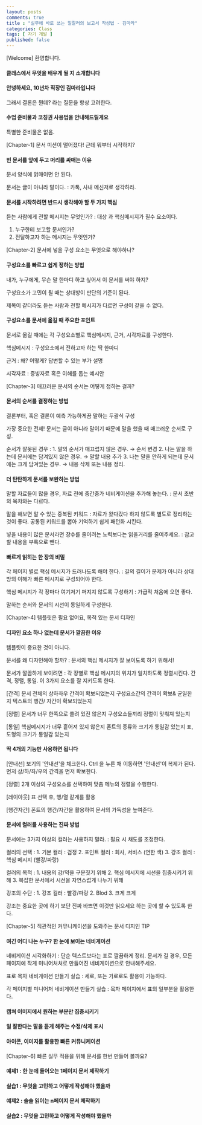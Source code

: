 ```yaml
---
layout: posts
comments: true
title : "실무에 바로 쓰는 일잘러의 보고서 작성법 - 김마라"
categories: Class
tags: [ 자기 개발 ]
published: false
---
```


[Welcome] 환영합니다.

#### 클래스에서 무엇을 배우게 될 지 소개합니다

#### 안녕하세요, 10년차 직장인 김마라입니다

그래서 결론은 뭔데? 라는 질문을 항상 고려한다.

#### 수업 준비물과 코칭권 사용법을 안내해드릴게요

특별한 준비물은 없음.

[Chapter-1] 문서 미션이 떨어졌다! 근데 뭐부터 시작하지?

#### 빈 문서를 앞에 두고 머리를 싸매는 이유

문서 양식에 얽매이면 안 된다.

문서는 글이 아니라 말이다.
 : 카톡, 사내 메신저로 생각하라.

#### 문서를 시작하려면 반드시 생각해야 할 두 가지 핵심

듣는 사람에게 전할 메시지는 무엇인가?
 : 대상 과 핵심메시지가 필수 요소이다.

1. 누구한테 보고할 문서인가?
2. 전달하고자 하는 메시지는 무엇인가?

[Chapter-2] 문서에 넣을 구성 요소는 무엇으로 해야하나?

#### 구성요소를 빠르고 쉽게 정하는 방법

내가, 누구에게, 무슨 말 한마디 하고 싶어서 이 문서를 써야 하지?

구성요소가 고민이 될 때는 상대방이 판단의 기준이 된다.

제목이 같더라도 듣는 사람과 전할 메시지가 다르면 구성이 같을 수 없다.

#### 구성요소를 문서에 옮길 때 주요한 포인트

문서로 옮길 때에는 각 구성요소별로 핵심메시지, 근거, 시각자료를 구성한다.

핵심메시지
 : 구성요소에서 전하고자 하는 딱 한마디

근거
 : 왜? 어떻게? 답변할 수 있는 부가 설명

시각자료
 : 증빙자료 혹은 이해를 돕는 예시안

[Chapter-3] 매끄러운 문서의 순서는 어떻게 정하는 걸까?

#### 문서의 순서를 결정하는 방법

결론부터, 혹은 결론이 예측 가능하게끔 말하는 두괄식 구성

가장 중요한 전제! 문서는 글이 아니라 말이기 때문에 말을 했을 때 매끄러운 순서로 구성.

순서가 잘못된 경우
 : 1. 말의 순서가 매끄럽지 않은 경우. → 순서 변경
   2. 나는 말을 하는데 문서에는 담겨있지 않은 경우. → 말할 내용 추가
   3. 나는 말을 안하게 되는데 문서에는 크게 담겨있는 경우. → 내용 삭제 또는 내용 정리.

#### 더 탄탄하게 문서를 보완하는 방법

말할 자료들이 많을 경우, 자료 전에 중간중가 네비게이션을 추가해 놓는다.
 : 문서 초반의 목차와는 다르다.

말을 해보면 알 수 있는 중복된 키워드
 : 자료가 왔다갔다 하지 않도록 별도로 정리하는 것이 좋다.
   공통된 키워드를 뽑아 기억하기 쉽게 패턴화 시킨다.

넣을 내용이 많은 문서라면 장수를 줄이려는 노력보다는 읽을거리를 줄여주세요.
 : 참고할 내용을 부록으로 뺀다.

#### 빠르게 읽히는 한 장의 비밀

각 페이지 별로 핵심 메시지가 드러나도록 해야 한다.
 : 길의 길이가 문제가 아니라 상대방의 이해가 빠른 메시지로 구성되어야 한다.

핵심 메시지가 각 장마다 여기저기 퍼지지 않도록 구성하기
 : 가급적 처음에 오면 좋다.

말하는 순서와 문서의 시선이 동일하게 구성한다.

[Chapter-4] 템플릿은 필요 없어요, 목적 있는 문서 디자인

#### 디자인 요소 하나 없는데 문서가 깔끔한 이유

템플릿이 중요한 것이 아니다.

문서를 왜 디자인해야 할까?
 : 문서의 핵심 메시지가 잘 보이도록 하기 위해서!

문서가 깔끔하게 보이려면
 : 각 장별로 핵심 메시지의 위치가 일치하도록 정렬시킨다.
   간격, 정렬, 통일. 이 3가지 요소를 잘 지키도록 한다.

[간격]
문서 전체의 상하좌우 간격이 확보되었는지
구성요소간의 간격이 확보& 균일한지
텍스트의 행간/ 자간이 확보되었는지

[정렬]
문서가 너무 한쪽으로 쏠려 있진 않은지
구성요소들끼리 정렬이 맞춰져 있는지

[통일]
핵심메시지가 너무 흩어져 있지 않은지
폰트의 종류와 크기가 통일감 있는지
표, 도형의 크기가 통일감 있는지

#### 딱 4개의 기능만 사용하면 됩니다

[안내선]
보기의 '안내선'을 체크한다.
Ctrl 을 누른 채 이동하면 '안내선'이 복제가 된다.
먼저 상/하/좌/우의 간격을 먼저 확보한다.

[정렬]
2개 이상의 구성요소를 선택하여 맞춤 메뉴의 정렬을 수행한다.

[레이아웃]
표 선택 후, 행/열 같게를 활용

[행간자간]
폰트의 행간/자간을 활용하여 문서의 가독성을 높여준다.

#### 문서에 컬러를 사용하는 진짜 방법

문서에는 3가지 이상의 컬러는 사용하지 말라.
 : 필요 시 채도를 조정한다.

컬러의 선택
 : 1. 기본 컬러 : 검정
   2. 포인트 컬러 : 회사, 서비스 (연한 색)
   3. 강조 컬러 : 핵심 메시지 (빨강/파랑)

컬러의 목적
 : 1. 내용의 강/약을 구분짓기 위해
   2. 핵심 메시지에 시선을 집중시키기 위해
   3. 복잡한 문서에서 시선을 자연스럽게 나누기 위해

강조의 수단
 : 1. 강조 컬러 : 빨강/파랑
   2. Blod
   3. 크게 크게

강조는 중요한 곳에 하기 보단 진짜 바쁘면 이것만 읽으세요 하는 곳에 할 수 있도록 한다.

[Chapter-5] 직관적인 커뮤니케이션을 도와주는 문서 디지인 TIP

#### 여긴 어디 나는 누구? 한 눈에 보이는 네비게이션

네비게이션 시각화하기
 : 단순 텍스트보다는 표로 깔끔하게 정리.
   문서가 길 경우, 모든 페이지에 작게 미니어처처로 만들어진 네비게이션으로 안내해주세요.

표로 목차 네비게이션 만들기 실습
 : 세로, 또는 가로로도 활용이 가능하다.

각 페이지별 미니어처 네비게이션 만들기 실습
 : 목차 페이지에서 표의 일부분을 활용한다.

#### 캡쳐 이미지에서 원하는 부분만 집중시키기

#### 일 잘한다는 말을 듣게 해주는 수정/삭제 표시

#### 아이콘, 이미지를 활용한 빠른 커뮤니케이션

[Chapter-6] 빠른 실무 적용을 위해 문서를 한번 만들어 볼까요?

#### 예제1 : 한 눈에 들어오는 1페이지 문서 제작하기

#### 실습1 : 무엇을 고민하고 어떻게 작성해야 했을까

#### 예제2 : 슬슬 읽이는 n페이지 문서 제작하기

#### 실습2 : 무엇을 고민하고 어떻게 작성해야 했을까
